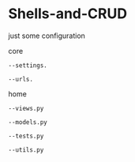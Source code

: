 # Shells-and-CRUD
just some configuration 

core 

    --settings.
  
    --urls.
  
home

    --views.py
  
    --models.py
  
    --tests.py
  
    --utils.py

